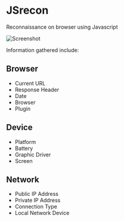 # JSrecon
Reconnaissance on browser using Javascript 

![Screenshot](https://4.bp.blogspot.com/-vJEyF1EjiQ4/WoaneyRl0SI/AAAAAAAABGg/PP9M-s2NIcUOf1tf3cSGiEQZBKpthT2_wCLcBGAs/s1600/Screen%2BShot%2B2018-02-16%2Bat%2B5.40.35%2BPM.png)

Information gathered include:

## Browser
* Current URL
* Response Header
* Date
* Browser
* Plugin

## Device
* Platform
* Battery
* Graphic Driver
* Screen

## Network
* Public IP Address
* Private IP Address
* Connection Type
* Local Network Device
